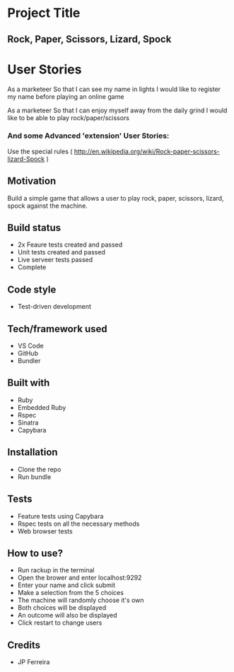 # Project Title
## Rock, Paper, Scissors, Lizard, Spock

# User Stories

As a marketeer
So that I can see my name in lights
I would like to register my name before playing an online game

As a marketeer
So that I can enjoy myself away from the daily grind
I would like to be able to play rock/paper/scissors

### And some Advanced 'extension' User Stories:

Use the special rules ( http://en.wikipedia.org/wiki/Rock-paper-scissors-lizard-Spock )

## Motivation

Build a simple game that allows a user to play rock, paper, scissors, lizard, spock against the machine.

## Build status
* 2x Feaure tests created and passed 
* Unit tests created and passed
* Live serveer tests passed
* Complete

## Code style
* Test-driven development

## Tech/framework used
* VS Code
* GitHub
* Bundler

## Built with
* Ruby
* Embedded Ruby
* Rspec
* Sinatra
* Capybara

## Installation
* Clone the repo
* Run bundle

## Tests
* Feature tests using Capybara
* Rspec tests on all the necessary methods
* Web browser tests

## How to use?
* Run rackup in the terminal
* Open the brower and enter localhost:9292
* Enter your name and click submit
* Make a selection from the 5 choices
* The machine will randomly choose it's own
* Both choices will be displayed
* An outcome will also be displayed
* Click restart to change users

## Credits
* JP Ferreira